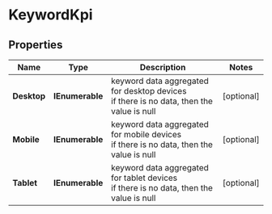 # KeywordKpi


## Properties

| Name | Type | Description | Notes |
|------------ | ------------- | ------------- | -------------|
**Desktop** | **IEnumerable<KeywordKpiInfo>** | keyword data aggregated for desktop devices<br>if there is no data, then the value is null |[optional]|
**Mobile** | **IEnumerable<KeywordKpiInfo>** | keyword data aggregated for mobile devices<br>if there is no data, then the value is null |[optional]|
**Tablet** | **IEnumerable<KeywordKpiInfo>** | keyword data aggregated for tablet devices<br>if there is no data, then the value is null |[optional]|